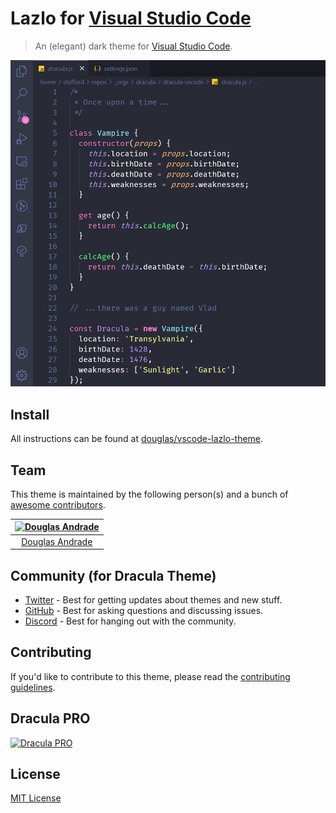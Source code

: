 # Lazlo for [Visual Studio Code](http://code.visualstudio.com)

> An (elegant) dark theme for [Visual Studio Code](http://code.visualstudio.com).

![Screenshot](https://raw.githubusercontent.com/dracula/visual-studio-code/master/screenshot.png)

## Install

All instructions can be found at [douglas/vscode-lazlo-theme](https://github.com/douglas/vscode-lazlo-theme).

## Team

This theme is maintained by the following person(s) and a bunch of [awesome contributors](https://github.com/dracula/visual-studio-code/graphs/contributors).

[![Douglas Andrade](https://avatars.githubusercontent.com/u/411301?v=3&s=70)](https://github.com/douglas) |
:---: |
[Douglas Andrade](https://github.com/douglas) |

## Community (for Dracula Theme)

* [Twitter](https://twitter.com/draculatheme) - Best for getting updates about themes and new stuff.
* [GitHub](https://github.com/dracula/dracula-theme/discussions) - Best for asking questions and discussing issues.
* [Discord](https://draculatheme.com/discord-invite) - Best for hanging out with the community.

## Contributing

If you'd like to contribute to this theme, please read the [contributing guidelines](./.github/CONTRIBUTING.md).

## Dracula PRO

[![Dracula PRO](./dracula-pro.png)](https://draculatheme.com/pro)

## License

[MIT License](./LICENSE)
